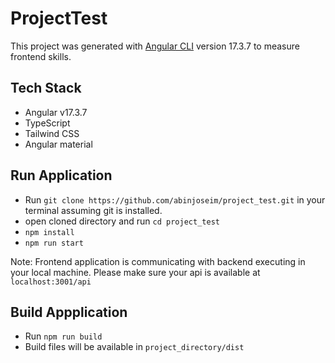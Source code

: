 # ProjectTest

This project was generated with [Angular CLI](https://github.com/angular/angular-cli) version 17.3.7 to measure frontend skills.

## Tech Stack

- Angular v17.3.7
- TypeScript
- Tailwind CSS
- Angular material

## Run Application

- Run `git clone https://github.com/abinjoseim/project_test.git` in your terminal assuming git is installed.
- open cloned directory and run `cd project_test`
- `npm install`
- `npm run start`

Note: Frontend application is communicating with backend executing in your local machine. Please make sure your api is available at `localhost:3001/api`

## Build Appplication

- Run `npm run build`
- Build files will be available in `project_directory/dist`
